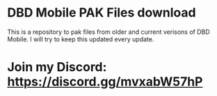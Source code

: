 # DBD Mobile PAK Files download

This is a repository to pak files from older and current verisons of DBD Mobile. I will try to keep this updated every update.

# Join my Discord: https://discord.gg/mvxabW57hP
